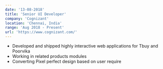 ```yaml
---
date: '13-08-2018'
title: 'Senior UI Developer'
company: 'Cognizant'
location: 'Chennai, India'
range: 'Aug 2018 - Present'
url: 'https://www.cognizant.com/'
---
```


- Developed and shipped highly interactive web applications for Tbuy and Poorvika
- Working in related products modules
- Converting Pixel perfect design based on user require
